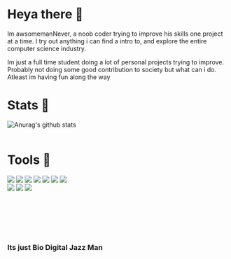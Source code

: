 # Heya there 👋

Im awsomemanNever, a noob coder trying to improve his skills one project at a time. I try out anything i can find a intro to, and explore the entire computer science industry. 

Im just a full time student doing a lot of personal projects trying to improve. Probably not doing some good contribution to society but what can i do. Atleast im having fun along the way

# Stats 🔽

<table>
 
![Anurag's github stats](https://github-readme-stats.vercel.app/api?username=awsomemanNever&theme=radical&show_icons=true)

</table>

# Tools 🧰
 
![](https://img.shields.io/badge/OS-Windows/WSL-informational?style=flat&logo=<Mac>&logoColor=white&color=15CDDC)
![](https://img.shields.io/badge/SHELL-Zsh-informational?style=flat&logo=<Bash>&logoColor=white&color=15CDDC)
![](https://img.shields.io/badge/LANG-Python-informational?style=flat&logo=<Python>&logoColor=white&color=15CDDC)
![](https://img.shields.io/badge/LANG-Javascript-informational?style=flat&logo=<Python>&logoColor=white&color=15CDDC)
![](https://img.shields.io/badge/LANG-Rust-informational?style=flat&logo=<rust>&logoColor=white&color=15CDDC)
![](https://img.shields.io/badge/EDITOR-VSCode-informational?style=flat&logo=<Python>&logoColor=white&color=15CDDC)
![](https://img.shields.io/badge/EDITOR-Vim-informational?style=flat&logo=<Python>&logoColor=white&color=15CDDC)  
![](https://img.shields.io/badge/FRAMEWORK-React-informational?style=flat&logo=<Python>&logoColor=white&color=15CDDC) 
![](https://img.shields.io/badge/FRAMEWORK-Next-informational?style=flat&logo=<Python>&logoColor=white&color=15CDDC)
![](https://img.shields.io/badge/FRAMEWORK-Tailwind-informational?style=flat&logo=<Python>&logoColor=white&color=15CDDC) 


&nbsp;  

&nbsp;

&nbsp;
### Its just Bio Digital Jazz Man
